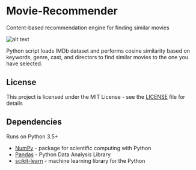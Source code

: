 # Movie-Recommender
Content-based recommendation engine for finding similar movies


![alt text](https://m.media-amazon.com/images/G/01/imdbpro/help/recommend._CB1529980962_.png)

Python script loads IMDb dataset and performs cosine similarity based on keywords, genre, cast, and directors to find similar movies to the one you have selected.

## License

This project is licensed under the MIT License - see the [LICENSE](LICENSE) file for details

## Dependencies

Runs on Python 3.5+
* [NumPy](https://www.numpy.org) - package for scientific computing with Python
* [Pandas](https://pandas.pydata.org) - Python Data Analysis Library
* [scikit-learn](https://scikit-learn.org/stable/) - machine learning library for the Python 

